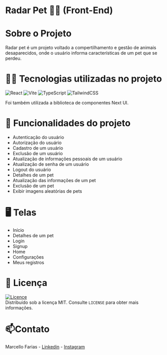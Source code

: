 # Radar Pet 🐶🐱 (Front-End)

# Sobre o Projeto

Radar pet é um projeto voltado a compertilhamento e gestão de animais desaparecidos, onde o usuário informa características de um pet que se perdeu.

# 👨‍💻 Tecnologias utilizadas no projeto
![React](https://img.shields.io/badge/react-%2320232a.svg?style=for-the-badge&logo=react&logoColor=%2361DAFB)
![Vite](https://img.shields.io/badge/vite-%23646CFF.svg?style=for-the-badge&logo=vite&logoColor=white)
![TypeScript](https://img.shields.io/badge/typescript-%23007ACC.svg?style=for-the-badge&logo=typescript&logoColor=white)
![TailwindCSS](https://img.shields.io/badge/tailwindcss-%2338B2AC.svg?style=for-the-badge&logo=tailwind-css&logoColor=white)

Foi também utilizada a biblioteca de componentes Next UI.

# 🔨 Funcionalidades do projeto
- Autenticação do usuário
- Autorização do usuário
- Cadastro de um usuário
- Exclusão de um usuário
- Atualização de informações pessoais de um usuário
- Atualização de senha de um usuário
- Logout do usuário
- Detalhes de um pet
- Atualização das informações de um pet
- Exclusão de um pet
- Exibir imagens aleatórias de pets

# 🖥️ Telas
- Início
- Detalhes de um pet
- Login
- Signup
- Home
- Configurações
- Meus registros

# 📜 Licença

[![Licence](https://img.shields.io/github/license/Ileriayo/markdown-badges?style=for-the-badge)](./LICENSE) <br>
Distribuído sob a licença MIT. Consulte `LICENSE` para obter mais informações.

# 📫Contato

Marcello Farias - [Linkedin](https://www.linkedin.com/in/marcello-rocha-381572231/) - [Instagram](https://www.instagram.com/cello.farias) 
